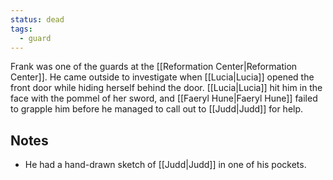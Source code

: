 ```yaml
---
status: dead
tags:
  - guard
---
```



Frank was one of the guards at the [[Reformation Center|Reformation Center]]. He came outside to investigate when [[Lucia|Lucia]] opened the front door while hiding herself behind the door. [[Lucia|Lucia]] hit him in the face with the pommel of her sword, and [[Faeryl Hune|Faeryl Hune]] failed to grapple him before he managed to call out to [[Judd|Judd]] for help.

## Notes

- He had a hand-drawn sketch of [[Judd|Judd]] in one of his pockets.